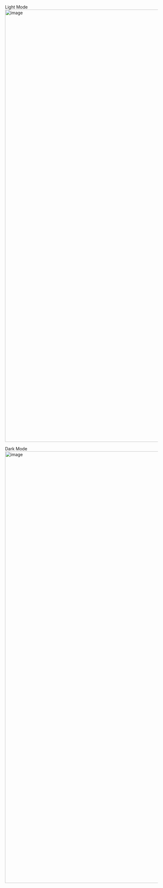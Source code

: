 Light Mode
<img width="1424" alt="image" src="https://user-images.githubusercontent.com/42518744/235459051-ee8368fd-ef85-41de-a84c-3686ffd211f6.png">

Dark Mode
<img width="1422" alt="image" src="https://user-images.githubusercontent.com/42518744/235459124-94f7223e-5689-45b4-8624-fe2c5503aa6e.png">
